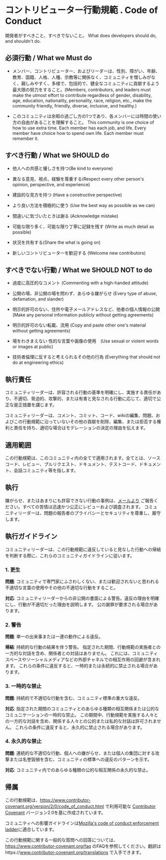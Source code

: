 
# コントリビューター行動規範 . Code of Conduct
開発者がすべきこと、すべきでないこと。
What does developers should do, and shouldn't do.


## 必須行動 / What we Must do
* メンバー、コントリビューター、およびリーダーは、性別、障がい、年齢、教育、国籍、人格、人種、宗教等に関係なく、コミュニティを憎しみがなく、親しみやすく、多様で、包括的で、健全なコミュニティに貢献するよう最大限の努力をすること。(Members, contributors, and leaders must make the utmost effort to contribute regardless of gender, disability, age, education, nationality, personality, race, religion, etc., make the community friendly, friendly, diverse, inclusive, and healthy.)

* このコミュニティは余暇の過ごし方の1つであり、各メンバーには時間の使い方の自由があることを理解すること。
This community is one choice of how to use extra time. Each member has each job, and life. Every member have choice how to spend own life. Each member must remember it.


## すべき行動  / What we SHOULD do
* 他人への共感と優しさを持つ(Be kind to everyone)

* 異なる意見、視点、経験を尊重する(Respect every other person's opinion, perspective, and experience)

* 建設的な見方を持つ (Have a constructive perspective)

* より良い方法を積極的に使う (Use the best way as possible as we can)

* 間違いに気づいたときは謝る (Acknowledge mistake)

* 可能な限り多く、可能な限り丁寧に記録を残す (Write as much detail as possible)

* 状況を共有する(Share the what is going on)

* 新しいコントリビューターを歓迎する (Welcome new contributors)

## すべきでない行動 / What we SHOULD NOT to do
* 過度に高圧的なコメント (Commenting with a high-handed attitude)

* 公開の場、非公開の場を問わず、あらゆる嫌がらせ (Every type of abuse, defamation, and slander)

* 明示的許可のない、住所や電子メールアドレスなど、他者の個人情報の公開 (Make any personal information publicly without getting agreements)

* 明示的許可のない転載、流用 (Copy and paste other one's material without getting agreements)

* 場をわきまえない 性的な言葉や画像の使用　(Use sexual or violent words or images at public)

* 技術者倫理に反すると考えられるその他の行為 (Everything that should not do at engineering ethics)


## 執行責任
コミュニティリーダーは、許容される行動の基準を明確にし、実施する責任があり、不適切、脅迫的、攻撃的、または有害と見なされる行動に応じて、適切で公正な是正措置を講じます。

コミュニティリーダーは、コメント、コミット、コード、wikiの編集、問題、およびこの行動規範に沿っていないその他の貢献を削除、編集、または拒否する権利と責任を持ち、適切な場合はモデレーションの決定の理由を伝えます。


## 適用範囲
この行動規範は、このコミュニティ内の全てで適用されます。全てとは、ソースコード、レビュー、プルリクエスト、ドキュメント、テストコード、ドキュメント、会話コミュニティ等を指します。


## 執行
嫌がらせ、またはあまりにも許容できない行動の事例は、[メールより](mailto:dsgamer777@gmail.com) ご報告ください。すべての苦情は迅速かつ公正にレビューおよび調査されます。
コミュニティリーダーは、問題の報告者のプライバシーとセキュリティを尊重し、厳守します。


## 執行ガイドライン
コミュニティリーダーは、この行動規範に違反していると見なした行動への帰結を判断する際に、これらのコミュニティガイドラインに従います。

### 1. 更生

**問題**: コミュニティで専門家にふさわしくない、または歓迎されないと思われる不適切な言葉の使用やその他の不適切な行動をすること。

**対応**: コミュニティリーダーからの非公開の書面による警告。違反の理由を明確にし、行動が不適切だった理由を説明します。 公の謝罪が要求される場合があります。

### 2. 警告

**問題**: 単一の出来事または一連の動作による違反。

**帰結**: 持続的な行動の結果を伴う警告。 指定された期間、行動規範の実施者との一方的な対話を含め、関係者との対話はありません。 これには、コミュニティスペースやソーシャルメディアなどの外部チャネルでの相互作用の回避が含まれます。 これらの条件に違反すると、一時的または永続的に禁止される場合があります。

### 3. 一時的な禁止
**問題**: 持続的で不適切な行動を含む、コミュニティ標準の重大な違反。

**対応**: 指定された期間のコミュニティとのあらゆる種類の相互関係または公的なコミュニケーションの一時的な禁止。 この期間中、行動規範を実施する人々との一方的な対話を含め、関係する人々との公的または私的な対話は許可されません。
これらの条件に違反すると、永久的に禁止される場合があります。

### 4. 永久的な禁止
**問題**: 連続的な不適切な行動、個人への嫌がらせ、または個人の集団に対する攻撃または名誉毀損を含む、コミュニティの標準への違反のパターンを示す。

**対応**: コミュニティ内でのあらゆる種類の公的な相互関係の永久的な禁止。

## 帰属
この行動規範は、https://www.contributor-covenant.org/version/2/0/code_of_conduct.html で利用可能な [Contributor Covenant][homepage] バージョン2.0を基に作成されています。

コミュニティへの影響ガイドラインは[Mozilla's code of conduct enforcement ladder](https://github.com/mozilla/diversity)に適合しています。

[homepage]: https://www.contributor-covenant.org
この行動規範に関する一般的な質問への回答については、https://www.contributor-covenant.org/faq のFAQを参照してください。翻訳はhttps://www.contributor-covenant.org/translations で入手できます。